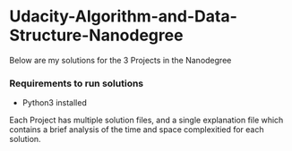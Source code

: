 # Udacity-Algorithm-and-Data-Structure-Nanodegree

 Below are my solutions for the 3 Projects in the Nanodegree

### Requirements to run solutions
- Python3 installed

Each Project has multiple solution files, and a single explanation file which contains a brief analysis of the time and space complexitied for each solution.
